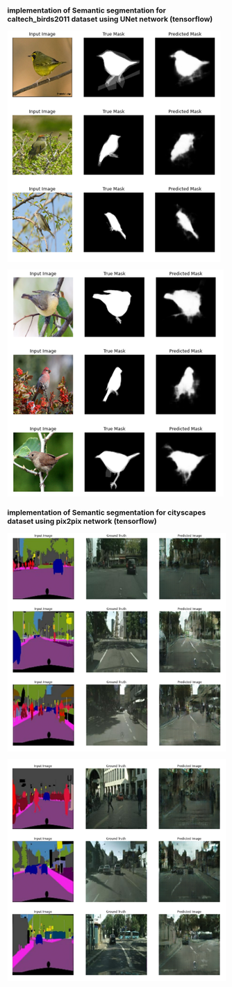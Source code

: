 ### implementation of Semantic segmentation for caltech_birds2011 dataset using UNet network (tensorflow)

![](pic/unet_output1.PNG)

![](pic/unet_output2.PNG)

###  implementation of Semantic segmentation for cityscapes dataset using pix2pix network (tensorflow) 

![](pic/pip2pix_output.PNG)

![](pic/pip2pix_output2.PNG)

